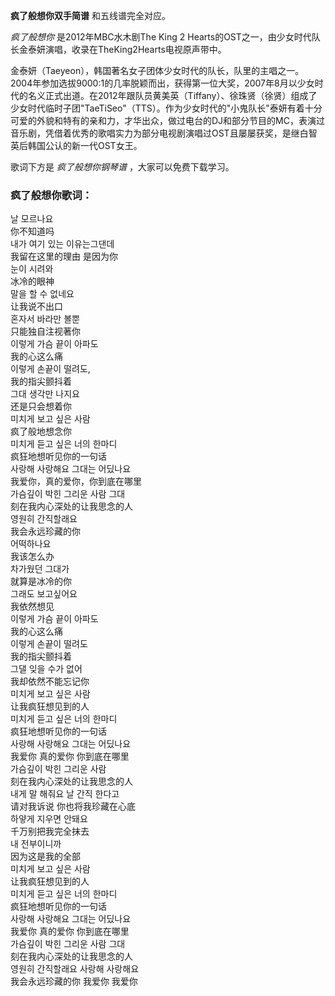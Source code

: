 

**疯了般想你双手简谱** 和五线谱完全对应。

_疯了般想你_ 是2012年MBC水木剧The King 2
Hearts的OST之一，由少女时代队长金泰妍演唱，收录在TheKing2Hearts电视原声带中。

金泰妍（Taeyeon），韩国著名女子团体少女时代的队长，队里的主唱之一。2004年参加选拔9000:1的几率脱颖而出，获得第一位大奖，2007年8月以少女时代的名义正式出道。在2012年跟队员黄美英（Tiffany）、徐珠贤（徐贤）组成了少女时代临时子团"TaeTiSeo"（TTS）。作为少女时代的"小鬼队长"泰妍有着十分可爱的外貌和特有的亲和力，才华出众，做过电台的DJ和部分节目的MC，表演过音乐剧，凭借着优秀的歌唱实力为部分电视剧演唱过OST且屡屡获奖，是继白智英后韩国公认的新一代OST女王。

歌词下方是 _疯了般想你钢琴谱_ ，大家可以免费下载学习。

### 疯了般想你歌词：

날 모르나요  
你不知道吗  
내가 여기 있는 이유는그댄데  
我留在这里的理由 是因为你  
눈이 시려와  
冰冷的眼神  
말을 할 수 없네요  
让我说不出口  
혼자서 바라만 볼뿐  
只能独自注视著你  
이렇게 가슴 끝이 아파도  
我的心这么痛  
이렇게 손끝이 떨려도,  
我的指尖颤抖着  
그대 생각만 나지요  
还是只会想着你  
미치게 보고 싶은 사람  
疯了般地想念你  
미치게 듣고 싶은 너의 한마디  
疯狂地想听见你的一句话  
사랑해 사랑해요 그대는 어딨나요  
我爱你，真的爱你，你到底在哪里  
가슴깊이 박힌 그리운 사람 그대  
刻在我内心深处的让我思念的人  
영원히 간직할래요  
我会永远珍藏的你  
어떡하나요  
我该怎么办  
차가웠던 그대가  
就算是冰冷的你  
그래도 보고싶어요  
我依然想见  
이렇게 가슴 끝이 아파도  
我的心这么痛  
이렇게 손끝이 떨려도  
我的指尖颤抖着  
그댈 잊을 수가 없어  
我却依然不能忘记你  
미치게 보고 싶은 사람  
让我疯狂想见到的人  
미치게 듣고 싶은 너의 한마디  
疯狂地想听见你的一句话  
사랑해 사랑해요 그대는 어딨나요  
我爱你 真的爱你 你到底在哪里  
가슴깊이 박힌 그리운 사람  
刻在我内心深处的让我思念的人  
내게 말 해줘요 날 간직 한다고  
请对我诉说 你也将我珍藏在心底  
하얗게 지우면 안돼요  
千万别把我完全抹去  
내 전부이니까  
因为这是我的全部  
미치게 보고 싶은 사람  
让我疯狂想见到的人  
미치게 듣고 싶은 너의 한마디  
疯狂地想听见你的一句话  
사랑해 사랑해요 그대는 어딨나요  
我爱你 真的爱你 你到底在哪里  
가슴깊이 박힌 그리운 사람 그대  
刻在我内心深处的让我思念的人  
영원히 간직할래요 사랑해 사랑해요  
我会永远珍藏的你 我爱你 我爱你

